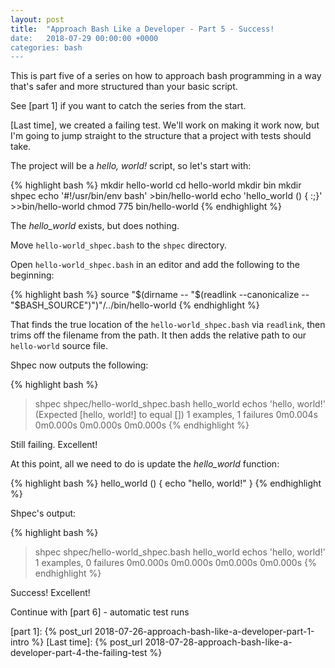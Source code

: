 ```yaml
---
layout: post
title:  "Approach Bash Like a Developer - Part 5 - Success!
date:   2018-07-29 00:00:00 +0000
categories: bash
---
```


This is part five of a series on how to approach bash programming in a
way that's safer and more structured than your basic script.

See [part 1] if you want to catch the series from the start.

[Last time], we created a failing test. We'll work on making it work
now, but I'm going to jump straight to the structure that a project with
tests should take.

The project will be a *hello, world!* script, so let's start with:

{% highlight bash %}
mkdir hello-world
cd hello-world
mkdir bin
mkdir shpec
echo '#!/usr/bin/env bash' >bin/hello-world
echo 'hello_world () { :;}' >>bin/hello-world
chmod 775 bin/hello-world
{% endhighlight %}

The *hello_world* exists, but does nothing.

Move `hello-world_shpec.bash` to the `shpec` directory.

Open `hello-world_shpec.bash` in an editor and add the following to the
beginning:

{% highlight bash %}
source "$(dirname -- "$(readlink --canonicalize -- "$BASH_SOURCE")")"/../bin/hello-world
{% endhighlight %}

That finds the true location of the `hello-world_shpec.bash` via
`readlink`, then trims off the filename from the path.  It then adds the
relative path to our `hello-world` source file.

Shpec now outputs the following:

{% highlight bash %}
> shpec shpec/hello-world_shpec.bash
hello_world
  echos 'hello, world!'
  (Expected [hello, world!] to equal [])
1 examples, 1 failures
0m0.004s 0m0.000s
0m0.000s 0m0.000s
{% endhighlight %}

Still failing.  Excellent!

At this point, all we need to do is update the *hello_world* function:

{% highlight bash %}
hello_world () {
  echo "hello, world!"
}
{% endhighlight %}

Shpec's output:

{% highlight bash %}
> shpec shpec/hello-world_shpec.bash
hello_world
  echos 'hello, world!'
1 examples, 0 failures
0m0.000s 0m0.000s
0m0.000s 0m0.000s
{% endhighlight %}

Success!  Excellent!

Continue with [part 6] - automatic test runs

  [part 1]:     {% post_url 2018-07-26-approach-bash-like-a-developer-part-1-intro            %}
  [Last time]:  {% post_url 2018-07-28-approach-bash-like-a-developer-part-4-the-failing-test %}
